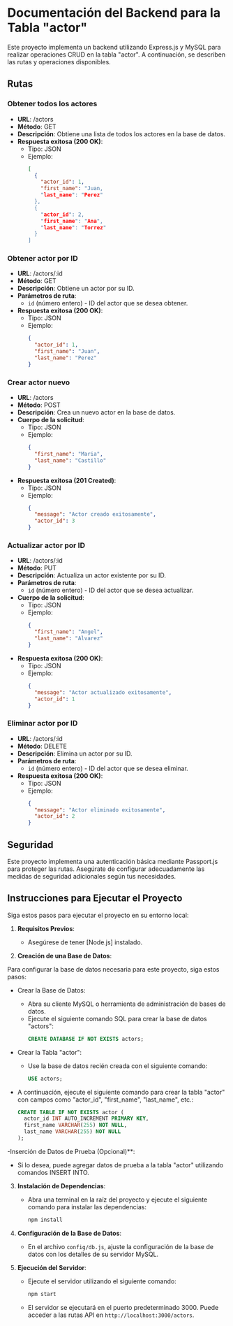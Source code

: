 # Documentación del Backend para la Tabla "actor"

Este proyecto implementa un backend utilizando Express.js y MySQL para realizar operaciones CRUD en la tabla "actor". A continuación, se describen las rutas y operaciones disponibles.

## Rutas

### Obtener todos los actores

- **URL**: /actors
- **Método**: GET
- **Descripción**: Obtiene una lista de todos los actores en la base de datos.
- **Respuesta exitosa (200 OK)**:
  - Tipo: JSON
  - Ejemplo:
    ```json
    [
      {
        "actor_id": 1,
        "first_name": "Juan,
        "last_name": "Perez"
      },
      {
        "actor_id": 2,
        "first_name": "Ana",
        "last_name": "Torrez"
      }
    ]
    ```

### Obtener actor por ID

- **URL**: /actors/:id
- **Método**: GET
- **Descripción**: Obtiene un actor por su ID.
- **Parámetros de ruta**:
  - `id` (número entero) - ID del actor que se desea obtener.
- **Respuesta exitosa (200 OK)**:
  - Tipo: JSON
  - Ejemplo:
    ```json
    {
      "actor_id": 1,
      "first_name": "Juan",
      "last_name": "Perez"
    }
    ```

### Crear actor nuevo

- **URL**: /actors
- **Método**: POST
- **Descripción**: Crea un nuevo actor en la base de datos.
- **Cuerpo de la solicitud**:
  - Tipo: JSON
  - Ejemplo:
    ```json
    {
      "first_name": "Maria",
      "last_name": "Castillo"
    }
    ```
- **Respuesta exitosa (201 Created)**:
  - Tipo: JSON
  - Ejemplo:
    ```json
    {
      "message": "Actor creado exitosamente",
      "actor_id": 3
    }
    ```

### Actualizar actor por ID

- **URL**: /actors/:id
- **Método**: PUT
- **Descripción**: Actualiza un actor existente por su ID.
- **Parámetros de ruta**:
  - `id` (número entero) - ID del actor que se desea actualizar.
- **Cuerpo de la solicitud**:
  - Tipo: JSON
  - Ejemplo:
    ```json
    {
      "first_name": "Angel",
      "last_name": "Alvarez"
    }
    ```
- **Respuesta exitosa (200 OK)**:
  - Tipo: JSON
  - Ejemplo:
    ```json
    {
      "message": "Actor actualizado exitosamente",
      "actor_id": 1
    }
    ```

### Eliminar actor por ID

- **URL**: /actors/:id
- **Método**: DELETE
- **Descripción**: Elimina un actor por su ID.
- **Parámetros de ruta**:
  - `id` (número entero) - ID del actor que se desea eliminar.
- **Respuesta exitosa (200 OK)**:
  - Tipo: JSON
  - Ejemplo:
    ```json
    {
      "message": "Actor eliminado exitosamente",
      "actor_id": 2
    }
    ```

## Seguridad

Este proyecto implementa una autenticación básica mediante Passport.js para proteger las rutas. Asegúrate de configurar adecuadamente las medidas de seguridad adicionales según tus necesidades.

## Instrucciones para Ejecutar el Proyecto

Siga estos pasos para ejecutar el proyecto en su entorno local:

1. **Requisitos Previos**:
   - Asegúrese de tener [Node.js] instalado.

2. **Creación de una Base de Datos**:

Para configurar la base de datos necesaria para este proyecto, siga estos pasos:

  - Crear la Base de Datos:
     - Abra su cliente MySQL o herramienta de administración de bases de datos.
     - Ejecute el siguiente comando SQL para crear la base de datos "actors":
       ```sql
       CREATE DATABASE IF NOT EXISTS actors;
       ```
       
  - Crear la Tabla "actor":
       - Use la base de datos recién creada con el siguiente comando:
         ```sql
         USE actors;
         ```
  - A continuación, ejecute el siguiente comando para crear la tabla "actor" con campos como "actor_id", "first_name", "last_name", etc.:
     ```sql
     CREATE TABLE IF NOT EXISTS actor (
       actor_id INT AUTO_INCREMENT PRIMARY KEY,
       first_name VARCHAR(255) NOT NULL,
       last_name VARCHAR(255) NOT NULL
     );
     ```
  -Inserción de Datos de Prueba (Opcional)**:
   - Si lo desea, puede agregar datos de prueba a la tabla "actor" utilizando comandos INSERT INTO.


3. **Instalación de Dependencias**:
   - Abra una terminal en la raíz del proyecto y ejecute el siguiente comando para instalar las dependencias:
     ```sh
     npm install
     ```
4. **Configuración de la Base de Datos**:
   - En el archivo `config/db.js`, ajuste la configuración de la base de datos con los detalles de su servidor MySQL.

5. **Ejecución del Servidor**:
   - Ejecute el servidor utilizando el siguiente comando:
     ```sh
     npm start
     ```
   - El servidor se ejecutará en el puerto predeterminado 3000. Puede acceder a las rutas API en `http://localhost:3000/actors`.
